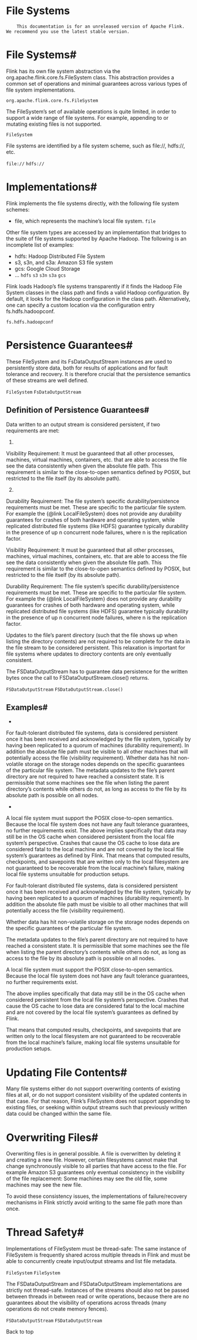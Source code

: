 # File Systems


> 
        This documentation is for an unreleased version of Apache Flink. We recommend you use the latest stable version.
    


# File Systems#


Flink has its own file system abstraction via the org.apache.flink.core.fs.FileSystem class.
This abstraction provides a common set of operations and minimal guarantees across various types
of file system implementations.

`org.apache.flink.core.fs.FileSystem`

The FileSystem’s set of available operations is quite limited, in order to support a wide
range of file systems. For example, appending to or mutating existing files is not supported.

`FileSystem`

File systems are identified by a file system scheme, such as file://, hdfs://, etc.

`file://`
`hdfs://`

# Implementations#


Flink implements the file systems directly, with the following file system schemes:

* file, which represents the machine’s local file system.
`file`

Other file system types are accessed by an implementation that bridges to the suite of file systems supported by
Apache Hadoop. The following is an incomplete list of examples:

* hdfs: Hadoop Distributed File System
* s3, s3n, and s3a: Amazon S3 file system
* gcs: Google Cloud Storage
* …
`hdfs`
`s3`
`s3n`
`s3a`
`gcs`

Flink loads Hadoop’s file systems transparently if it finds the Hadoop File System classes in the class path and finds a valid
Hadoop configuration. By default, it looks for the Hadoop configuration in the class path. Alternatively, one can specify a
custom location via the configuration entry fs.hdfs.hadoopconf.

`fs.hdfs.hadoopconf`

# Persistence Guarantees#


These FileSystem and its FsDataOutputStream instances are used to persistently store data, both for results of applications
and for fault tolerance and recovery. It is therefore crucial that the persistence semantics of these streams are well defined.

`FileSystem`
`FsDataOutputStream`

## Definition of Persistence Guarantees#


Data written to an output stream is considered persistent, if two requirements are met:

1. 
Visibility Requirement: It must be guaranteed that all other processes, machines,
virtual machines, containers, etc. that are able to access the file see the data consistently
when given the absolute file path. This requirement is similar to the close-to-open
semantics defined by POSIX, but restricted to the file itself (by its absolute path).

2. 
Durability Requirement: The file system’s specific durability/persistence requirements
must be met. These are specific to the particular file system. For example the
{@link LocalFileSystem} does not provide any durability guarantees for crashes of both
hardware and operating system, while replicated distributed file systems (like HDFS)
guarantee typically durability in the presence of up n concurrent node failures,
where n is the replication factor.


Visibility Requirement: It must be guaranteed that all other processes, machines,
virtual machines, containers, etc. that are able to access the file see the data consistently
when given the absolute file path. This requirement is similar to the close-to-open
semantics defined by POSIX, but restricted to the file itself (by its absolute path).


Durability Requirement: The file system’s specific durability/persistence requirements
must be met. These are specific to the particular file system. For example the
{@link LocalFileSystem} does not provide any durability guarantees for crashes of both
hardware and operating system, while replicated distributed file systems (like HDFS)
guarantee typically durability in the presence of up n concurrent node failures,
where n is the replication factor.


Updates to the file’s parent directory (such that the file shows up when
listing the directory contents) are not required to be complete for the data in the file stream
to be considered persistent. This relaxation is important for file systems where updates to
directory contents are only eventually consistent.


The FSDataOutputStream has to guarantee data persistence for the written bytes once the call to
FSDataOutputStream.close() returns.

`FSDataOutputStream`
`FSDataOutputStream.close()`

## Examples#

* 
For fault-tolerant distributed file systems, data is considered persistent once
it has been received and acknowledged by the file system, typically by having been replicated
to a quorum of machines (durability requirement). In addition the absolute file path
must be visible to all other machines that will potentially access the file (visibility requirement).
Whether data has hit non-volatile storage on the storage nodes depends on the specific
guarantees of the particular file system.
The metadata updates to the file’s parent directory are not required to have reached
a consistent state. It is permissible that some machines see the file when listing the parent
directory’s contents while others do not, as long as access to the file by its absolute path
is possible on all nodes.

* 
A local file system must support the POSIX close-to-open semantics.
Because the local file system does not have any fault tolerance guarantees, no further
requirements exist.
The above implies specifically that data may still be in the OS cache when considered
persistent from the local file system’s perspective. Crashes that cause the OS cache to lose
data are considered fatal to the local machine and are not covered by the local file system’s
guarantees as defined by Flink.
That means that computed results, checkpoints, and savepoints that are written only to
the local filesystem are not guaranteed to be recoverable from the local machine’s failure,
making local file systems unsuitable for production setups.


For fault-tolerant distributed file systems, data is considered persistent once
it has been received and acknowledged by the file system, typically by having been replicated
to a quorum of machines (durability requirement). In addition the absolute file path
must be visible to all other machines that will potentially access the file (visibility requirement).


Whether data has hit non-volatile storage on the storage nodes depends on the specific
guarantees of the particular file system.


The metadata updates to the file’s parent directory are not required to have reached
a consistent state. It is permissible that some machines see the file when listing the parent
directory’s contents while others do not, as long as access to the file by its absolute path
is possible on all nodes.


A local file system must support the POSIX close-to-open semantics.
Because the local file system does not have any fault tolerance guarantees, no further
requirements exist.


The above implies specifically that data may still be in the OS cache when considered
persistent from the local file system’s perspective. Crashes that cause the OS cache to lose
data are considered fatal to the local machine and are not covered by the local file system’s
guarantees as defined by Flink.


That means that computed results, checkpoints, and savepoints that are written only to
the local filesystem are not guaranteed to be recoverable from the local machine’s failure,
making local file systems unsuitable for production setups.


# Updating File Contents#


Many file systems either do not support overwriting contents of existing files at all, or do not support consistent visibility of the
updated contents in that case. For that reason, Flink’s FileSystem does not support appending to existing files, or seeking within
output streams such that previously written data could be changed within the same file.


# Overwriting Files#


Overwriting files is in general possible. A file is overwritten by deleting it and creating a new file.
However, certain filesystems cannot make that change synchronously visible to all parties that have access to the file.
For example Amazon S3 guarantees only eventual consistency in
the visibility of the file replacement: Some machines may see the old file, some machines may see the new file.


To avoid these consistency issues, the implementations of failure/recovery mechanisms in Flink strictly avoid writing to
the same file path more than once.


# Thread Safety#


Implementations of FileSystem must be thread-safe: The same instance of FileSystem is frequently shared across multiple threads
in Flink and must be able to concurrently create input/output streams and list file metadata.

`FileSystem`
`FileSystem`

The FSDataOutputStream and FSDataOutputStream implementations are strictly not thread-safe.
Instances of the streams should also not be passed between threads in between read or write operations, because there are no guarantees
about the visibility of operations across threads (many operations do not create memory fences).

`FSDataOutputStream`
`FSDataOutputStream`

 Back to top

